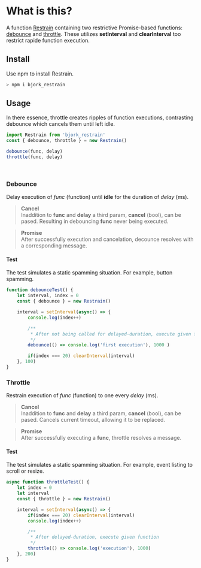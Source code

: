 # What is this?

A function [Restrain](https://github.com/EmilEinarsen/bjork_restrain/blob/330d8e45f9078e65e4f1c62e4d743c591670a583/Restrain.js#L1) containing two restrictive Promise-based functions: [debounce](https://github.com/EmilEinarsen/bjork_restrain/blob/330d8e45f9078e65e4f1c62e4d743c591670a583/Restrain.js#L4) and [throttle](https://github.com/EmilEinarsen/bjork_restrain/blob/330d8e45f9078e65e4f1c62e4d743c591670a583/Restrain.js#L21). These utilizes __setInterval__ and __clearInterval__ too restrict rapide function execution.


## Install
Use npm to install Restrain.

```bash
> npm i bjork_restrain
```


## Usage
In there essence, throttle creates ripples of function executions, contrasting debounce which cancels them until left idle.
```js
import Restrain from 'bjork_restrain'
const { debounce, throttle } = new Restrain()

debounce(func, delay)
throttle(func, delay)
```
<br>

### Debounce
Delay execution of _func_ (function) until **idle** for the duration of _delay_ (ms).

>**Cancel** <br>
Inaddition to __func__ and __delay__ a third param, __cancel__ (bool), can be pased. Resulting in debouncing __func__ never being executed.

>**Promise** <br>
After successfully execution and cancelation, decounce resolves with a corresponding message.<br>

#### Test
The test simulates a static spamming situation. For example, button spamming.
```js
function debounceTest() {
	let interval, index = 0
	const { debounce } = new Restrain()

	interval = setInterval(async() => {
		console.log(index++)

		/**
		 * After not being called for delayed-duration, execute given function
		 */
		debounce(() => console.log('first execution'), 1000 )

		if(index === 20) clearInterval(interval)
	}, 100)
}
```


### Throttle
Restrain execution of _func_ (function) to one every _delay_ (ms).

>**Cancel**<br>
Inaddition to __func__ and __delay__ a third param, __cancel__ (bool), can be pased. 
Cancels current timeout, allowing it to be replaced.

>**Promise**<br>
After successfully executing a __func__, throttle resolves a message.<br>

#### Test
The test simulates a static spamming situation. For example, event listing to scroll or resize.
```js
async function throttleTest() {
	let index = 0
	let interval
	const { throttle } = new Restrain()

	interval = setInterval(async() => {
		if(index === 20) clearInterval(interval)
		console.log(index++)

		/**
		 * After delayed-duration, execute given function
		 */
		throttle(() => console.log('execution'), 1000)
	}, 200)
}
```
